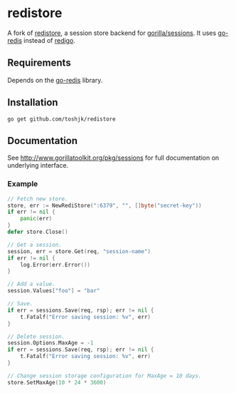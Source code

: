 # redistore

A fork of [redistore](http://www.godoc.org/gopkg.in/boj/redistore.v1), a session store backend for [gorilla/sessions](http://www.gorillatoolkit.org/pkg/sessions). It uses [go-redis](github.com/go-redis/redis/v8) instead of [redigo](https://github.com/gomodule/redigo).

## Requirements

Depends on the [go-redis](github.com/go-redis/redis/v8) library.

## Installation

    go get github.com/toshjk/redistore

## Documentation

See http://www.gorillatoolkit.org/pkg/sessions for full documentation on underlying interface.

### Example
``` go
// Fetch new store.
store, err := NewRediStore(":6379", "", []byte("secret-key"))
if err != nil {
	panic(err)
}
defer store.Close()

// Get a session.
session, err = store.Get(req, "session-name")
if err != nil {
	log.Error(err.Error())
}

// Add a value.
session.Values["foo"] = "bar"

// Save.
if err = sessions.Save(req, rsp); err != nil {
	t.Fatalf("Error saving session: %v", err)
}

// Delete session.
session.Options.MaxAge = -1
if err = sessions.Save(req, rsp); err != nil {
	t.Fatalf("Error saving session: %v", err)
}

// Change session storage configuration for MaxAge = 10 days.
store.SetMaxAge(10 * 24 * 3600)
```
